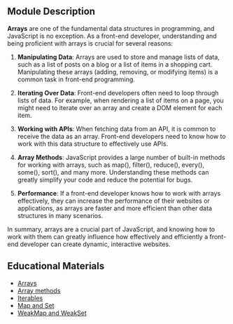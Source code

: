 ## Module Description
**Arrays** are one of the fundamental data structures in programming, and JavaScript is no exception. As a front-end 
developer, understanding and being proficient with arrays is crucial for several reasons:

1. **Manipulating Data**: Arrays are used to store and manage lists of data, such as a list of posts on a blog or a list of 
items in a shopping cart. Manipulating these arrays (adding, removing, or modifying items) is a common task in front-end
programming.

2. **Iterating Over Data**: Front-end developers often need to loop through lists of data. For example, when rendering a list 
of items on a page, you might need to iterate over an array and create a DOM element for each item.

3. **Working with APIs**: When fetching data from an API, it is common to receive the data as an array. Front-end developers 
need to know how to work with this data structure to effectively use APIs.

4. **Array Methods**: JavaScript provides a large number of built-in methods for working with arrays, such as map(), filter(), 
reduce(), every(), some(), sort(), and many more. Understanding these methods can greatly simplify your code and reduce
the potential for bugs.

5. **Performance**: If a front-end developer knows how to work with arrays effectively, they can increase the performance of 
their websites or applications, as arrays are faster and more efficient than other data structures in many scenarios.

In summary, arrays are a crucial part of JavaScript, and knowing how to work with them can greatly influence how 
effectively and efficiently a front-end developer can create dynamic, interactive websites.

## Educational Materials
* [Arrays](https://javascript.info/array)
* [Array methods](https://javascript.info/array-methods)
* [Iterables](https://javascript.info/iterable)
* [Map and Set](https://javascript.info/map-set)
* [WeakMap and WeakSet](https://javascript.info/weakmap-weakset)


